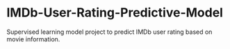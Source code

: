 # IMDb-User-Rating-Predictive-Model
Supervised learning model project to predict IMDb user rating based on movie information.

